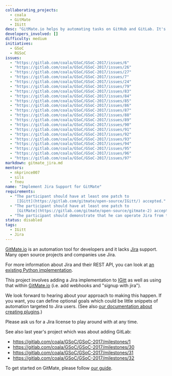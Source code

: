 ```yaml
---
collaborating_projects:
  - coala
  - GitMate
  - IGitt
desc: "GitMate.io helps by automating tasks on GitHub and GitLab. It's time to add Jira!"
developers_involved: []
difficulty: medium
initiatives:
  - GSoC
  - RGSoC
issues:
  - "https://gitlab.com/coala/GSoC/GSoC-2017/issues/6"
  - "https://gitlab.com/coala/GSoC/GSoC-2017/issues/26"
  - "https://gitlab.com/coala/GSoC/GSoC-2017/issues/27"
  - "https://gitlab.com/coala/GSoC/GSoC-2017/issues/7"
  - "https://gitlab.com/coala/GSoC/GSoC-2017/issues/24"
  - "https://gitlab.com/coala/GSoC/GSoC-2017/issues/79"
  - "https://gitlab.com/coala/GSoC/GSoC-2017/issues/83"
  - "https://gitlab.com/coala/GSoC/GSoC-2017/issues/84"
  - "https://gitlab.com/coala/GSoC/GSoC-2017/issues/85"
  - "https://gitlab.com/coala/GSoC/GSoC-2017/issues/86"
  - "https://gitlab.com/coala/GSoC/GSoC-2017/issues/87"
  - "https://gitlab.com/coala/GSoC/GSoC-2017/issues/88"
  - "https://gitlab.com/coala/GSoC/GSoC-2017/issues/89"
  - "https://gitlab.com/coala/GSoC/GSoC-2017/issues/90"
  - "https://gitlab.com/coala/GSoC/GSoC-2017/issues/91"
  - "https://gitlab.com/coala/GSoC/GSoC-2017/issues/92"
  - "https://gitlab.com/coala/GSoC/GSoC-2017/issues/93"
  - "https://gitlab.com/coala/GSoC/GSoC-2017/issues/94"
  - "https://gitlab.com/coala/GSoC/GSoC-2017/issues/95"
  - "https://gitlab.com/coala/GSoC/GSoC-2017/issues/96"
  - "https://gitlab.com/coala/GSoC/GSoC-2017/issues/97"
markdown: gitmate_jira.md
mentors:
  - nkprince007
  - sils
  - fneu
name: "Implement Jira Support for GitMate"
requirements:
  - "The participant should have at least one patch to
     [IGitt](https://gitlab.com/gitmate/open-source/IGitt/) accepted."
  - "The participant should have at least one patch to
     [GitMate](https://gitlab.com/gitmate/open-source/gitmate-2) accepted."
  - "The participant should demonstrate that he can operate Jira from the Python shell in his proposal."
status: disabled
tags:
  - IGitt
  - Jira
---
```


[GitMate.io](https://gitmate.io/) is an automation tool for developers and it lacks
[Jira](https://www.atlassian.com/software/jira) support.
Many open source projects and companies use Jira.

For more information about Jira and their REST API, you can look at
[an existing Python implementation](https://github.com/pycontribs/jira#jira-python-library).

This project involves adding a Jira implementation to [IGitt](https://gitlab.com/gitmate/open-source/IGitt/)
as well as using that within [GitMate.io](https://gitmate.io/) (i.e. add webhooks and "signup with jira").

We look forward to hearing about your approach to making this happen. If you
want, you can define optional goals which could be little snippets of
automation targeted to Jira users.
(See also [our documentation about creating plugins](http://docs.gitmate.io/Developers/Writing_Plugin/).)

Please ask us for a Jira license to play around with at any time.

See also last year's project which was about adding GitLab:

- https://gitlab.com/coala/GSoC/GSoC-2017/milestones/1
- https://gitlab.com/coala/GSoC/GSoC-2017/milestones/30
- https://gitlab.com/coala/GSoC/GSoC-2017/milestones/31
- https://gitlab.com/coala/GSoC/GSoC-2017/milestones/32

To get started on GitMate, please follow [our guide](http://docs.gitmate.io/Developers/Newcomers_Guide/).
